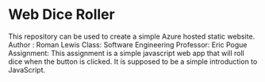 # Web Dice Roller
This repository can be used to create a simple Azure hosted static website.
Author : Roman Lewis
Class: Software Engineering
Professor: Eric Pogue
Assignment: This assignment is a simple javascript web app that will roll dice when the button is clicked. It is supposed to be a simple introduction to JavaScript.

